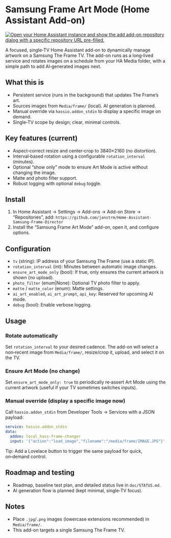 # Samsung Frame Art Mode (Home Assistant Add-on)

[![Open your Home Assistant instance and show the add add-on repository dialog with a specific repository URL pre-filled.](https://my.home-assistant.io/badges/supervisor_add_addon_repository.svg)](https://my.home-assistant.io/redirect/supervisor_add_addon_repository/?repository_url=https%3A%2F%2Fgithub.com%2Fjanstrm%2FHome-Assistant-Samsung-Frame-Director)

A focused, single‑TV Home Assistant add-on to dynamically manage artwork on a Samsung The Frame TV. The add-on runs as a long‑lived service and rotates images on a schedule from your HA Media folder, with a simple path to add AI‑generated images next.

## What this is
- Persistent service (runs in the background) that updates The Frame’s art.
- Sources images from `Media/frame/` (local). AI generation is planned.
- Manual override via `hassio.addon_stdin` to display a specific image on demand.
- Single‑TV scope by design; clear, minimal controls.

## Key features (current)
- Aspect‑correct resize and center‑crop to 3840×2160 (no distortion).
- Interval‑based rotation using a configurable `rotation_interval` (minutes).
- Optional “show only” mode to ensure Art Mode is active without changing the image.
- Matte and photo filter support.
- Robust logging with optional `debug` toggle.

## Install
1. In Home Assistant → Settings → Add-ons → Add-on Store → “Repositories”, add:
   `https://github.com/janstrm/Home-Assistant-Samsung-Frame-Director`
2. Install the “Samsung Frame Art Mode” add-on, open it, and configure options.

## Configuration
- `tv` (string): IP address of your Samsung The Frame (use a static IP).
- `rotation_interval` (int): Minutes between automatic image changes.
- `ensure_art_mode_only` (bool): If true, only ensures the current artwork is shown (no upload).
- `photo_filter` (enum|None): Optional TV photo filter to apply.
- `matte` / `matte_color` (enum): Matte settings.
- `ai_art_enabled`, `ai_art_prompt`, `api_key`: Reserved for upcoming AI mode.
- `debug` (bool): Enable verbose logging.

## Usage
### Rotate automatically
Set `rotation_interval` to your desired cadence. The add-on will select a non‑recent image from `Media/frame/`, resize/crop it, upload, and select it on the TV.

### Ensure Art Mode (no change)
Set `ensure_art_mode_only: true` to periodically re‑assert Art Mode using the current artwork (useful if your TV sometimes switches inputs).

### Manual override (display a specific image now)
Call `hassio.addon_stdin` from Developer Tools → Services with a JSON payload:

```yaml
service: hassio.addon_stdin
data:
  addon: local_hass-frame-changer
  input: '{"action":"load_image","filename":"/media/frame/IMAGE.JPG"}'
```

Tip: Add a Lovelace button to trigger the same payload for quick, on‑demand control.

## Roadmap and testing
- Roadmap, baseline test plan, and detailed status live in `doc/STATUS.md`.
- AI generation flow is planned (kept minimal, single‑TV focus).

## Notes
- Place `.jpg`/`.png` images (lowercase extensions recommended) in `Media/frame/`.
- This add-on targets a single Samsung The Frame TV.
